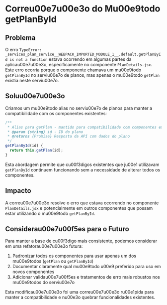 # Correu00e7u00e3o do Mu00e9todo getPlanById

## Problema

O erro `TypeError: _services_plan_service__WEBPACK_IMPORTED_MODULE_1__.default.getPlanById is not a function` estava ocorrendo em algumas partes da aplicau00e7u00e3o, especificamente no componente `PlanDetails.jsx`. Este erro ocorria porque o componente chamava um mu00e9todo `getPlanById` no serviu00e7o de planos, mas apenas o mu00e9todo `getPlan` existia neste serviu00e7o.

## Soluu00e7u00e3o

Criamos um mu00e9todo alias no serviu00e7o de planos para manter a compatibilidade com os componentes existentes:

```javascript
/**
 * Alias para getPlan - mantido para compatibilidade com componentes existentes
 * @param {string} id - ID do plano
 * @returns {Promise} Resposta da API com dados do plano
 */
getPlanById(id) {
  return this.getPlan(id);
}
```

Esta abordagem permite que cu00f3digos existentes que ju00e1 utilizavam `getPlanById` continuem funcionando sem a necessidade de alterar todos os componentes.

## Impacto

A correu00e7u00e3o resolve o erro que estava ocorrendo no componente `PlanDetails.jsx` e potencialmente em outros componentes que possam estar utilizando o mu00e9todo `getPlanById`.

## Considerau00e7u00f5es para o Futuro

Para manter a base de cu00f3digo mais consistente, podemos considerar em uma refatorau00e7u00e3o futura:

1. Padronizar todos os componentes para usar apenas um dos mu00e9todos (`getPlan` ou `getPlanById`)
2. Documentar claramente qual mu00e9todo u00e9 preferido para uso em novos componentes
3. Adicionar validau00e7u00f5es e tratamentos de erro mais robustos nos mu00e9todos do serviu00e7o

Esta modificau00e7u00e3o foi uma correu00e7u00e3o ru00e1pida para manter a compatibilidade e nu00e3o quebrar funcionalidades existentes.
